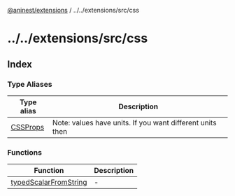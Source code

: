 [@aninest/extensions](../../../aninest/extensionDocs/index.md) / ../../extensions/src/css

# ../../extensions/src/css

## Index

### Type Aliases

| Type alias | Description |
| ------ | ------ |
| [CSSProps](type-aliases/CSSProps.md) | Note: values have units. If you want different units then |

### Functions

| Function | Description |
| ------ | ------ |
| [typedScalarFromString](functions/typedScalarFromString.md) | - |
